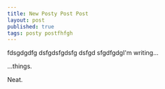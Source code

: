 ```yaml
---
title: New Posty Post Post
layout: post
published: true
tags: posty postfhfgh
---
```

fdsgdgdfg
dsfgdsfgdsfg
dsfgd
sfgdfgdgI'm writing...

...things.




Neat.